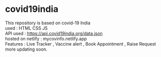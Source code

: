 # covid19india
This repository is based on covid-19 India <br />
used : HTML CSS JS <br />
API used : https://api.covid19india.org/data.json <br />
hosted on netlify : mycovinfo.netlify.app <br />
Features : Live Tracker , Vaccine alert , Book Appointment , Raise Request more updating soon.
